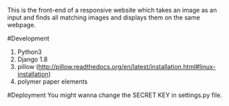 This is the front-end of a responsive website which takes an image as an input and finds all matching images 
and displays them on the same webpage.

#Development
1. Python3
2. Django 1.8
3. pillow	(http://pillow.readthedocs.org/en/latest/installation.html#linux-installation)
4. polymer paper elements

#Deployment
You might wanna change the SECRET KEY in settings.py file.
